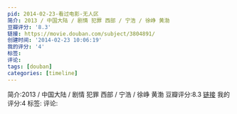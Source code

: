 ```yaml
---
pid: 2014-02-23-看过电影-无人区
简介: 2013 / 中国大陆 / 剧情 犯罪 西部 / 宁浩 / 徐峥 黄渤
豆瓣评分: '8.3'
链接: https://movie.douban.com/subject/3804891/
创建时间: '2014-02-23 10:06:19'
我的评分: '4'
标签:
评论:
tags: [douban]
categories: [timeline]
---
```

简介:2013 / 中国大陆 / 剧情 犯罪 西部 / 宁浩 / 徐峥 黄渤
豆瓣评分:8.3
[链接](https://movie.douban.com/subject/3804891/)
我的评分:4
标签:
评论:
